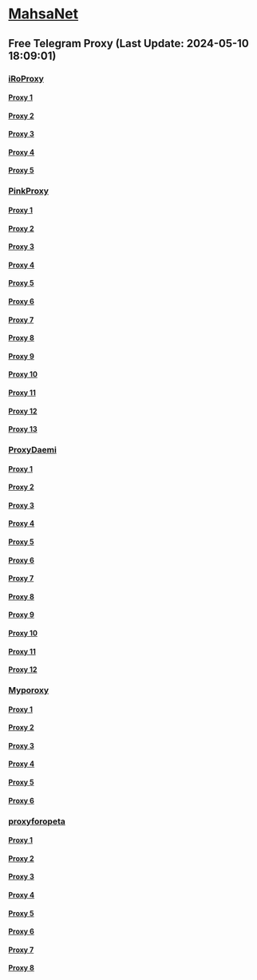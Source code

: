
# [MahsaNet](https://t.me/mahsa_net)
## Free Telegram Proxy (Last Update: 2024-05-10 18:09:01)
### [iRoProxy](https://t.me/iRoProxy)
#### [Proxy 1](tg://proxy?server=194.120.230.214&port=443&secret=FgMBAgABAAH8AwOG4kw63Q%3D%3D)
#### [Proxy 2](tg://proxy?server=194.120.230.172&port=443&secret=FgMBAgABAAH8AwOG4kw63Q%3D%3D)
#### [Proxy 3](tg://proxy?server=195.62.32.240&port=443&secret=FgMBAgABAAH8AwOG4kw63Q%3D%3D)
#### [Proxy 4](tg://proxy?server=195.62.32.59&port=443&secret=FgMBAgABAAH8AwOG4kw63Q%3D%3D)
#### [Proxy 5](tg://proxy?server=194.120.230.214&port=443&secret=FgMBAgABAAH8AwOG4kw63Q%3D%3D)
### [PinkProxy](https://t.me/PinkProxy)
#### [Proxy 1](tg://proxy?server=cloudflare.nokia.com.co.uk.do_yo.want_to.clash_with.this.www.microsoft.com.there_is_no.place_like.localhost.www.bing.com.count_with_me.cyou.net.digikala.com.msn.com.bsi.ir.enamad.ir.now_sud.again_to_fight.everyone.i_am.the_internet.dont-forget.pw.&port=3443&secret=FpABAiIBhwH8AwOG42xL3Q==)
#### [Proxy 2](tg://proxy?server=89.41.181.142&port=443&secret=ee1603010200010001fc030386e24c3add76616e2e6e616a76612e636f6d)
#### [Proxy 3](tg://proxy?server=cloudflare.nokia.com.co.uk.do_yo.want_to.clash_with.this.www.microsoft.com.there_is_no.place_like.localhost.www.bing.com.count_with_me.cyou.net.digikala.com.msn.com.bsi.ir.enamad.ir.now_sud.again_to_fight.everyone.i_am.the_internet.perfect-primum.pw.&port=1881&secret=FpABAiIBhwH8AwOG42xL3Q==)
#### [Proxy 4](tg://proxy?server=88.80.135.12&port=54403&secret=FgMBAgABAAH8AwOG4kw63Q)
#### [Proxy 5](tg://proxy?server=88.80.135.10&port=54403&secret=FgMBAgABAAH8AwOG4kw63Q)
#### [Proxy 6](tg://proxy?server=cloudflare.nokia.com.co.uk.do_yo.want_to.clash_with.this.www.microsoft.com.there_is_no.place_like.localhost.www.bing.com.count_with_me.cyou.net.digikala.com.msn.com.bsi.ir.enamad.now_sudo.again_to_fight.everyone.i_am.the_internet.radical-parantez.pw.&port=6550&secret=FpABAiIBhwH8AwOG42xL3Q==)
#### [Proxy 7](tg://proxy?server=88.80.135.67&port=54403&secret=FgMBAgABAAH8AwOG4kw63Q)
#### [Proxy 8](tg://proxy?server=88.80.135.69&port=54403&secret=FgMBAgABAAH8AwOG4kw63Q)
#### [Proxy 9](tg://proxy?server=88.80.135.69&port=54403&secret=FgMBAgABAAH8AwOG4kw63Q)
#### [Proxy 10](tg://proxy?server=88.80.135.67&port=54403&secret=FgMBAgABAAH8AwOG4kw63Q)
#### [Proxy 11](tg://proxy?server=88.80.135.249&port=777&secret=FgMBAgABAAH8AwOG4kw63Q)
#### [Proxy 12](tg://proxy?server=88.80.135.140&port=777&secret=FgMBAgABAAH8AwOG4kw63Q)
#### [Proxy 13](tg://proxy?server=88.80.135.67&port=54403&secret=FgMBAgABAAH8AwOG4kw63Q)
### [ProxyDaemi](https://t.me/ProxyDaemi)
#### [Proxy 1](tg://proxy?server=www.cdn-najva.icu.&port=2043&secret=3f____________________8%3D)
#### [Proxy 2](tg://proxy?server=web.app-raly.info.&port=2043&secret=3f____________________8%3D)
#### [Proxy 3](tg://proxy?server=web.app-raly.info.&port=2043&secret=3f____________________8%3D)
#### [Proxy 4](tg://proxy?server=78.47.204.105&port=2024&secret=FgMBAgABAAH8AwOG4kw63Q%3D%3D)
#### [Proxy 5](tg://proxy?server=cloudflare--com.cm-2com.info.&port=2043&secret=3f____________________8%3D)
#### [Proxy 6](tg://proxy?server=web.app-raly.info.&port=2043&secret=3f____________________8%3D)
#### [Proxy 7](tg://proxy?server=88.80.135.10&port=54403&secret=FgMBAgABAAH8AwOG4kw63Q)
#### [Proxy 8](tg://proxy?server=12.nemodi.timetowakeup1158.ir&port=4030&secret=FgMBAgABAAH8AwOG4kw63Q==)
#### [Proxy 9](tg://proxy?server=www.cdn-najva.icu.&port=2043&secret=3f____________________8%3D)
#### [Proxy 10](tg://proxy?server=web.app-raly.info.&port=2043&secret=3f____________________8%3D)
#### [Proxy 11](tg://proxy?server=web.app-raly.info.&port=2043&secret=3f____________________8%3D)
#### [Proxy 12](tg://proxy?server=78.47.204.105&port=2024&secret=FgMBAgABAAH8AwOG4kw63Q%3D%3D)
### [Myporoxy](https://t.me/Myporoxy)
#### [Proxy 1](tg://proxy?server=cloudflare.nokia.com.co.uk.do_yo.want_to.clash_with.this.www.microsoft.com.there_is_no.place_like.localhost.www.bing.com.count_with_me.cyou.net.digikala.com.msn.com.bsi.ir.enamad.ir.now_sud.again_to_fight.everyone.i_am.the_internet.perfect-primum.pw.&port=1881&secret=FpABAiIBhwH8AwOG42xL3Q==)
#### [Proxy 2](tg://proxy?server=cloudflare.nokia.com.co.uk.do_yo.want_to.clash_with.this.www.microsoft.com.there_is_no.place_like.localhost.www.bing.com.count_with_me.cyou.net.digikala.com.msn.com.bsi.ir.enamad.now_sudo.again_to_fight.everyone.i_am.the_internet.radical-parantez.pw.&port=6550&secret=FpABAiIBhwH8AwOG42xL3Q==)
#### [Proxy 3](tg://proxy?server=cloudflare.nokia.com.co.uk.do_yo.want_to.clash_with.this.www.microsoft.com.there_is_no.place_like.localhost.www.bing.com.count_with_me.cyou.net.digikala.com.msn.com.bsi.ir.enamad.ir.now_sud.again_to_fight.everyone.i_am.the_internet.perfect-primum.pw.&port=1881&secret=FpABAiIBhwH8AwOG42xL3Q==)
#### [Proxy 4](tg://proxy?server=cloudflare.nokia.com.co.uk.do_yo.want_to.clash_with.this.www.microsoft.com.there_is_no.place_like.localhost.www.bing.com.count_with_me.cyou.net.digikala.com.msn.com.bsi.ir.enamad.now_sudo.again_to_fight.everyone.i_am.the_internet.radical-parantez.pw.&port=6550&secret=FpABAiIBhwH8AwOG42xL3Q==)
#### [Proxy 5](tg://proxy?server=cloudflare.nokia.com.co.uk.do_yo.want_to.clash_with.this.www.microsoft.com.there_is_no.place_like.localhost.www.bing.com.count_with_me.cyou.net.digikala.com.msn.com.bsi.ir.enamad.ir.now_sud.again_to_fight.everyone.i_am.the_internet.perfect-primum.pw.&port=1881&secret=FpABAiIBhwH8AwOG42xL3Q==)
#### [Proxy 6](tg://proxy?server=cloudflare.com.nokia.com.co.uk.do_yo.want_to.clash_with.this.www.microsoft.com.there_is_no.place_like.localhost.www.bing.com.count_with_me.cyou.net.digikala.com.msn.com.bsi.ir.enamad.ir.now_sud.again_to_fight.everyone.i_am.the_internet.sorse-one.sbs.&port=2040&secret=FpABAiIBhwH8AwOG42xL3QPQPQUQZQBQDQEQYQOQVQNQMQSQ)
### [proxyforopeta](https://t.me/proxyforopeta)
#### [Proxy 1](tg://proxy?server=185.237.165.29&port=20234&secret=7s4_gYT6F-aiQF7L7n-KekJmYXN0LmNvbQ==)
#### [Proxy 2](tg://proxy?server=159.69.151.127&port=8085&secret=FgMBAgABAAH8AwOG4kw63Q==)
#### [Proxy 3](tg://proxy?server=91.107.230.4&port=8085&secret=FgMBAgABAAH8AwOG4kw63Q==)
#### [Proxy 4](tg://proxy?server=cloudflare.com.nokia.com.co.uk.do_yo.want_to.clash_with.this.www.microsoft.com.there_is_no.place_like.localhost.www.bing.com.count_with_me.cyou.net.digikala.com.msn.com.bsi.ir.enamad.now_sudo.again_to_fight.everyone.i_am.the_internet.serverr.pw&port=443&secret=eea243325928d4512f2430e973efb2be5976616e2e6e616a76612e636f6d)
#### [Proxy 5](tg://proxy?server=web.app-raly.info.&port=2043&secret=3f____________________8=)
#### [Proxy 6](tg://proxy?server=78.47.204.105&port=2024&secret=FgMBAgABAAH8AwOG4kw63Q==)
#### [Proxy 7](tg://proxy?server=88.80.135.144&port=443&secret=ee1603010200010001fc030386e24c3add76616e2e6e616a76612e636f6d)
#### [Proxy 8](tg://proxy?server=88.80.135.67&port=54403&secret=FgMBAgABAAH8AwOG4kw63Q)

    